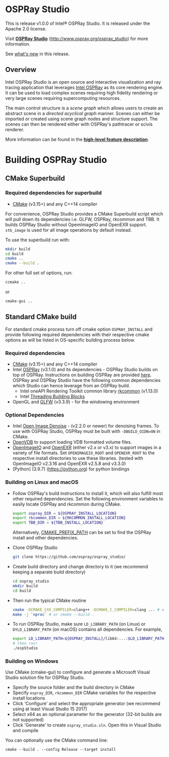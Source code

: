 # OSPRay Studio

This is release v1.0.0 of Intel® OSPRay Studio. It is released under the
Apache 2.0 license.

Visit [**OSPRay Studio**](http://www.ospray.org/ospray_studio)
(http://www.ospray.org/ospray_studio) for more information.

See [what's
new](https://github.com/ospray/ospray_studio/blob/master/CHANGELOG.md)
in this release.

## Overview

Intel OSPRay Studio is an open source and interactive visualization and
ray tracing application that leverages [Intel OSPRay](https://www.ospray.org)
as its core rendering engine. It can be used to load complex scenes requiring
high fidelity rendering or very large scenes requiring supercomputing resources.

The main control structure is a *scene graph* which allows users to
create an abstract scene in a *directed acyclical graph* manner. Scenes
can either be imported or created using scene graph nodes and structure
support. The scenes can then be rendered either with OSPRay's pathtracer
or scivis renderer.

More information can be found in the [**high-level feature
description**](https://github.com/ospray/ospray_studio/blob/master/FEATURES.md).

Building OSPRay Studio
========================

CMake Superbuild
----------------

### Required dependencies for superbuild

-   [CMake](https://www.cmake.org) (v3.15+) and any C++14 compiler

For convenience, OSPRay Studio provides a CMake Superbuild script which will
pull down its dependencies i.e. GLFW, OSPRay, rkcommon and TBB. It builds OSPRay
Studio without OpemImageIO and OpenEXR support.  `stb_image` is used for all
image operations by default instead. 

To use the superbuild run with:

``` sh
mkdir build
cd build
cmake ..
cmake --build .
```

For other full set of options, run:

``` sh
ccmake ..
```

or

``` sh
cmake-gui ..
```

Standard CMake build
--------------------

For standard cmake process turn off cmake option `OSPRAY_INSTALL` and provide
following required dependencies with their respective cmake options as will be
listed in OS-specific building process below. 

### Required dependencies

-   [CMake](https://www.cmake.org) (v3.15+) and any C++14 compiler
-   Intel [OSPRay](https://www.github.com/ospray/ospray) (v3.1.0) and its
    dependencies - OSPRay Studio builds on top of OSPRay. Instructions on
    building OSPRay are provided
    [here](http://www.ospray.org/downloads.html#building-and-finding-ospray).
    OSPRay and OSPRay Studio have the following common dependencies which Studio
    can hence leverage from an OSPRay build.
    -   Intel oneAPI Rendering Toolkit common library
        [rkcommon](https://www.github.com/ospray/rkcommon) (v1.13.0)
    -   Intel [Threading Building Blocks](https://www.threadingbuildingblocks.org/)
-   OpenGL and [GLFW](https://www.glfw.org) (v3.3.9) - for the windowing environment


### Optional Dependencies

-   Intel [Open Image Denoise](https://openimagedenoise.github.io) - (v2.2.0 or
    newer) for denoising frames. To use with OSPRay Studio, OSPRay must be built
    with `-DBUILD_OIDN=ON` in CMake.
-   [OpenVDB](https://www.openvdb.org/) to support loading VDB formatted volume files.
-   [OpenImageIO](http://openimageio.org/) and [OpenEXR](https://www.openexr.com/)
    (either v2.x or v3.x) to support images in a variety of file formats.  Set `OPENIMAGEIO_ROOT`
    and `OPENEXR_ROOT` to the respective install directories to use these libraries.
    (tested with OpenImageIO v2.3.16 and OpenEXR v2.5.8 and v3.3.0)
-   [Python] (3.9.7) (https://python.org) for python bindings

### Building on Linux and macOS

-   Follow OSPRay's build instructions to install it, which will also
    fulfill most other required dependencies. Set the following
    environment variables to easily locate OSPRay and
    rkcommon during CMake.

    

    ``` bash
    export ospray_DIR = ${OSPRAY_INSTALL_LOCATION}
    export rkcommon_DIR = ${RKCOMMON_INSTALL_LOCATION}
    export TBB_DIR = ${TBB_INSTALL_LOCATION}
    ```

    Alternatively, [CMAKE_PREFIX_PATH](https://cmake.org/cmake/help/latest/variable/CMAKE_PREFIX_PATH.html)
    can be set to find the OSPRay install and other dependencies.

-   Clone OSPRay Studio

    ``` bash
    git clone https://github.com/ospray/ospray_studio/
    ```

-   Create build directory and change directory to it (we recommend
    keeping a separate build directory)

    ``` bash
    cd ospray_studio
    mkdir build
    cd build
    ```

-   Then run the typical CMake routine

    ``` bash
    cmake -DCMAKE_CXX_COMPILER=clang++ -DCMAKE_C_COMPILER=clang ... # or use ccmake
    make -j `nproc` # or cmake --build .
    ```

-   To run OSPRay Studio, make sure `LD_LIBRARY_PATH` (on Linux) or
    `DYLD_LIBRARY_PATH` (on macOS) contains all dependencies. For
    example,

    ``` bash
    export LD_LIBRARY_PATH=${OSPRAY_INSTALL}/lib64:...:$LD_LIBRARY_PATH
    # then run!
    ./ospStudio
    ```

### Building on Windows

Use CMake (cmake-gui) to configure and generate a Microsoft Visual
Studio solution file for OSPRay Studio.

-   Specify the source folder and the build directory in CMake
-   Specify `ospray_DIR`, `rkcommon_DIR` CMake
    variables for the respective install locations
-   Click 'Configure' and select the appropriate generator (we recommend
    using at least Visual Studio 15 2017)
-   Select x64 as an optional parameter for the generator (32-bit builds
    are not supported)
-   Click 'Generate' to create `ospray_studio.sln`. Open this in Visual
    Studio and compile

You can optionally use the CMake command line:

``` pwsh
cmake --build . --config Release --target install
```
